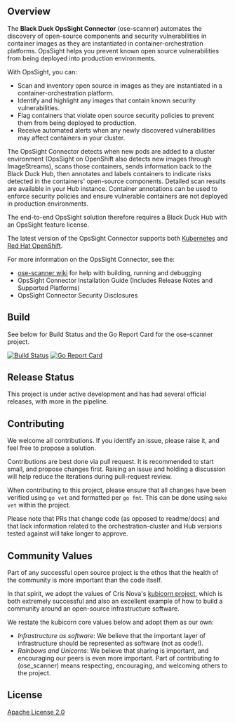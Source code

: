 ## Overview

The **Black Duck OpsSight Connector** (ose-scanner) automates the discovery of open-source components and security vulnerabilities in container images as they are instantiated in container-orchestration platforms. OpsSight helps you prevent known open source vulnerabilities from being deployed into production environments.

With OpsSight, you can:

* Scan and inventory open source in images as they are instantiated in a container-orchestration platform.
* Identify and highlight any images that contain known security vulnerabilities.
* Flag containers that violate open source security policies to prevent them from being deployed to production.
* Receive automated alerts when any newly discovered vulnerabilities may affect containers in your cluster.

The OpsSight Connector detects when new pods are added to a cluster environment (OpsSight on OpenShift also detects new images through ImageStreams), scans those containers, sends information back to the Black Duck Hub, then annotates and labels containers to indicate risks detected in the containers' open-source components. Detailed scan results are available in your Hub instance.  Container annotations can be used to enforce security policies and ensure vulnerable containers are not deployed in production environments.

The end-to-end OpsSight solution therefore requires a Black Duck Hub with an OpsSight feature license.

The latest version of the OpsSight Connector supports both [Kubernetes](https://kubernetes.io/) and [Red Hat OpenShift](https://www.openshift.com/).

For more information on the OpsSight Connector, see the:

* [ose-scanner wiki](https://github.com/blackducksoftware/ose-scanner/wiki) for help with building, running and debugging
* OpsSight Connector Installation Guide (Includes Release Notes and Supported Platforms)
* OpsSight Connector Security Disclosures

## Build

See below for Build Status and the Go Report Card for the ose-scanner project.

[![Build Status](https://travis-ci.org/blackducksoftware/ose-scanner.svg?branch=master)](https://travis-ci.org/blackducksoftware/ose-scanner)
[![Go Report Card](https://goreportcard.com/badge/github.com/blackducksoftware/ose-scanner)](https://goreportcard.com/report/github.com/blackducksoftware/ose-scanner)

## Release Status

This project is under active development and has had several official releases, with more in the pipeline.

## Contributing

We welcome all contributions. If you identify an issue, please raise it, and feel free to propose a solution.

Contributions are best done via pull request. It is recommended to start small, and propose changes first. Raising an issue and holding a discussion will help reduce the iterations during pull-request review.

When contributing to this project, please ensure that all changes have been verified using ``go vet`` and formatted per ``go fmt``. This can be done using ``make vet`` within the project.

Please note that PRs that change code (as opposed to readme/docs) and that lack information related to the orchestration-cluster and Hub versions tested against will take longer to approve.

## Community Values

Part of any successful open source project is the ethos that the health of the community is more important than the code itself.

In that spirit, we adopt the values of Cris Nova's [kubicorn project](https://github.com/kris-nova/kubicorn), which is both extremely successful and also an excellent example of how to build a community around an open-source infrastructure software.

We restate the kubicorn core values below and adopt them as our own:

* *Infrastructure as software*: We believe that the important layer of infrastructure should be represented as software (not as code!).
* *Rainbows and Unicorns*: We believe that sharing is important, and encouraging our peers is even more important. Part of contributing to (ose_scanner) means respecting, encouraging, and welcoming others to the project.

## License

[Apache License 2.0](https://www.apache.org/licenses/LICENSE-2.0)
